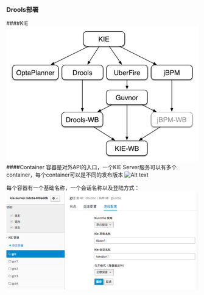 ### Drools部署
####KIE
![Alt text](../images/kie.png)
####Container
容器是对外API的入口，一个KIE Server服务可以有多个container，每个container可以是不同的发布版本
![Alt text](./.images/container1.png)

每个容器有一个基础名称，一个会话名称以及登陆方式：
![Alt text](../images/container2.png)
